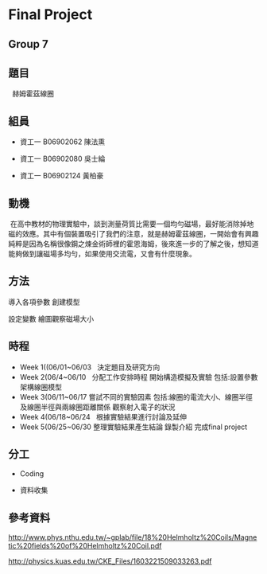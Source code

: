 # Final Project
## Group 7

## 題目
   赫姆霍茲線圈

## 組員

 * 資工一 B06902062 陳法熏

 * 資工一 B06902080 吳士綸

 * 資工一 B06902124 黃柏豪

## 動機
  在高中教材的物理實驗中，談到測量荷質比需要一個均勻磁場，最好能消除掉地磁的效應。其中有個裝置吸引了我們的注意，就是赫姆霍茲線圈，一開始會有興趣純粹是因為名稱很像鋼之煉金術師裡的霍恩海姆，後來進一步的了解之後，想知道能夠做到讓磁場多均勻，如果使用交流電，又會有什麼現象。
  
## 方法
  導入各項參數 創建模型

  設定變數 繪圖觀察磁場大小
  
## 時程

 * Week 1((06/01~06/03
   決定題目及研究方向
 * Week 2(06/4~06/10
   分配工作安排時程
   開始構造模擬及實驗 包括:設置參數 架構線圈模型
 * Week 3(06/11~06/17
   嘗試不同的實驗因素 包括:線圈的電流大小、線圈半徑及線圈半徑與兩線圈距離關係
   觀察射入電子的狀況
 * Week 4(06/18~06/24
   根據實驗結果進行討論及延伸
 * Week 5(06/25~06/30
   整理實驗結果產生結論 錄製介紹 完成final project
  
## 分工

 * Coding

 * 資料收集

 


## 參考資料
http://www.phys.nthu.edu.tw/~gplab/file/18%20Helmholtz%20Coils/Magnetic%20fields%20of%20Helmholtz%20Coil.pdf

http://physics.kuas.edu.tw/CKE_Files/1603221509033263.pdf
